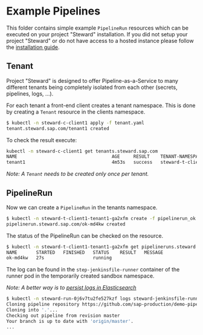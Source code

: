 # Example Pipelines

This folder contains simple example `PipelineRun` resources which can be executed on your project "Steward" installation.
If you did not setup your project "Steward" or do not have access to a hosted instance please follow the [installation guide](../install/README.md).

## Tenant

Project "Steward" is designed to offer Pipeline-as-a-Service to many different tenants being completely isolated from each other (secrets, pipelines, logs, ...).

For each tenant a front-end client creates a tenant namespace. This is done by creating a `Tenant` resource in the clients namespace.

```sh
$ kubectl -n steward-c-client1 apply -f tenant.yaml
tenant.steward.sap.com/tenant1 created
```

To check the result execute:

```sh
kubectl -n steward-c-client1 get tenants.steward.sap.com
NAME                                   AGE     RESULT    TENANT-NAMESPACE
tenant1                                4m53s   success   steward-t-client1-tenant1-ga2xfm

```

*Note: A `Tenant` needs to be created only once per tenant.*

## PipelineRun

Now we can create a `PipelineRun` in the tenants namespace.

```sh
$ kubectl -n steward-t-client1-tenant1-ga2xfm create -f pipelinerun_ok.yaml
pipelinerun.steward.sap.com/ok-md4kw created
```

The status of the PipelineRun can be checked on the resource.

```sh
$ kubectl -n steward-t-client1-tenant1-ga2xfm get pipelineruns.steward.sap.com -owide
NAME       STARTED   FINISHED   STATUS    RESULT   MESSAGE
ok-md4kw   27s                  running            
```

The log can be found in the `step-jenkinsfile-runner` container of the runner pod in the temporarily created sandbox namespace.

*Note: A better way is to [persist logs in Elasticsearch](../pipeline-logs-elasticsearch/README.md)*

```sh
$ kubectl -n steward-run-0j6v7tu2fe527kzf logs steward-jenkinsfile-runner-pod-6500b2 step-jenkinsfile-runner 
Cloning pipeline repository https://github.com/sap-production/demo-pipelines
Cloning into '.'...
Checking out pipeline from revision master
Your branch is up to date with 'origin/master'.
...
```
